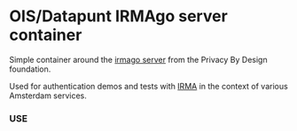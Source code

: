 # OIS/Datapunt IRMAgo server container

Simple container around the [irmago server](https://github.com/privacybydesign/irmago) from the Privacy By Design foundation.

Used for authentication demos and tests with [IRMA](https://irma.app) in the context of various Amsterdam services.

### USE


